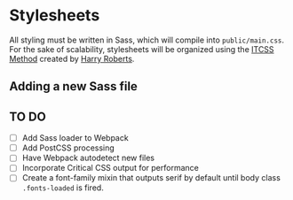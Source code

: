 # Stylesheets

All styling must be written in Sass, which will compile into `public/main.css`. For the sake of scalability, stylesheets will be organized using the [ITCSS Method](https://speakerdeck.com/dafed/managing-css-projects-with-itcsshttps://speakerdeck.com/dafed/managing-css-projects-with-itcss) created by [Harry Roberts](https://github.com/csswizardry).

## Adding a new Sass file

## TO DO
- [ ] Add Sass loader to Webpack
- [ ] Add PostCSS processing
- [ ] Have Webpack autodetect new files
- [ ] Incorporate Critical CSS output for performance
- [ ] Create a font-family mixin that outputs serif by default until body class `.fonts-loaded` is fired.
